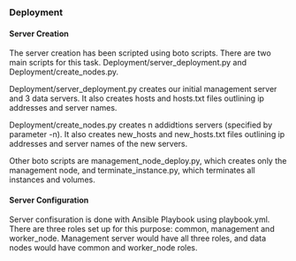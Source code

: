 ### Deployment    
#### Server Creation
The server creation has been scripted using boto scripts. There are two main scripts for this task. Deployment/server_deployment.py and Deployment/create_nodes.py.

Deployment/server_deployment.py creates our initial management server and 3 data servers. It also creates hosts and hosts.txt files outlining ip addresses and server names.

Deployment/create_nodes.py creates n addidtions servers (specified by parameter -n). It also creates new_hosts and new_hosts.txt files outlining ip addresses and server names of the new servers.

Other boto scripts are management_node_deploy.py, which creates only the management node, and terminate_instance.py, which terminates all instances and volumes.

#### Server Configuration
Server confisuration is done with Ansible Playbook using playbook.yml. There are three roles set up for this purpose: common, management and worker_node. Management server would have all three roles, and data nodes would have common and worker_node roles.

